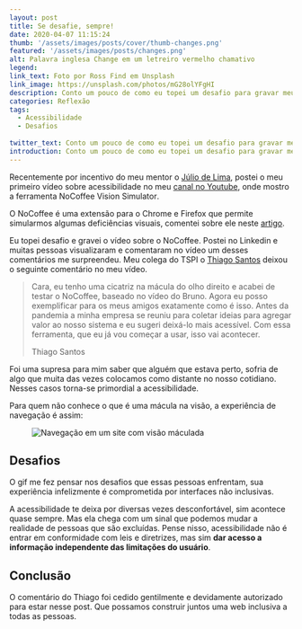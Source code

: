 ```yaml
---
layout: post
title: Se desafie, sempre!
date: 2020-04-07 11:15:24
thumb: '/assets/images/posts/cover/thumb-changes.png'
featured: '/assets/images/posts/changes.png'
alt: Palavra inglesa Change em um letreiro vermelho chamativo
legend:
link_text: Foto por Ross Find em Unsplash
link_image: https://unsplash.com/photos/mG28olYFgHI
description: Conto um pouco de como eu topei um desafio para gravar meu primeiro vídeo para o Youtube e a surpresa que tive.
categories: Reflexão
tags: 
  - Acessibilidade
  - Desafios
  
twitter_text: Conto um pouco de como eu topei um desafio para gravar meu primeiro vídeo para o Youtube e a surpresa que tive.
introduction: Conto um pouco de como eu topei um desafio para gravar meu primeiro vídeo para o Youtube e a surpresa que tive.
---
```


Recentemente por incentivo do meu mentor o [Júlio de Lima](https://www.linkedin.com/in/juliodelimas/), postei o meu primeiro vídeo sobre acessibilidade no meu [canal no Youtube](https://www.youtube.com/channel/UCAjuwwxEbHtm4GvVi3W_o6Q), onde mostro a ferramenta <span lang="en">NoCoffee Vision Simulator</span>.

O NoCoffee é uma extensão para o Chrome e Firefox que permite simularmos algumas deficiências visuais, comentei sobre ele neste [artigo](https://www.brunopulis.com/dicas/extens%C3%B5es-que-utilizo-no-meu-cotidiano/).

Eu topei desafio e gravei o vídeo sobre o NoCoffee. Postei no Linkedin e muitas pessoas visualizaram e comentaram no vídeo um desses comentários me surpreendeu. Meu colega do TSPI o [Thiago Santos](https://www.linkedin.com/in/thiago-dos-santos-a1b69127/) deixou o seguinte comentário no meu vídeo.

<blockquote class="blockquote m-lg-5 py-3 pl-4 px-lg-5">
<p class="mb-2">Cara, eu tenho uma cicatriz na mácula do olho direito e acabei de testar o NoCoffee, baseado no vídeo do Bruno. Agora eu posso exemplificar para os meus amigos exatamente como é isso. Antes da pandemia a minha empresa se reuniu para coletar ideias para agregar valor ao nosso sistema e eu sugeri deixá-lo mais acessível. Com essa ferramenta, que eu já vou começar a usar,  isso vai acontecer.</p>

<footer class="blockquote-footer">Thiago Santos</footer>
</blockquote>

Foi uma supresa para mim saber que alguém que estava perto, sofria de algo que muita das vezes colocamos como distante no nosso cotidiano. Nesses casos torna-se primordial a acessibilidade.

Para quem não conhece o que é uma mácula na visão, a experiência de navegação é assim:

<figure class="blog-banner">
  <img class="img-fluid" src="/assets/images/posts/no-coffee.gif" alt="Navegação em um site com visão máculada">
</figure>

## Desafios

O gif me fez pensar nos desafios que essas pessoas enfrentam, sua experiência infelizmente é comprometida por interfaces não inclusivas.

A acessibilidade te deixa por diversas vezes desconfortável, sim acontece quase sempre. Mas ela chega com um sinal que podemos mudar a realidade de pessoas que são excluídas. Pense nisso, acessibilidade não é entrar em conformidade com leis e diretrizes, mas sim **dar acesso a informação independente das limitações do usuário**.

## Conclusão

O comentário do Thiago foi cedido gentilmente e devidamente autorizado para estar nesse post. Que possamos construir juntos uma web inclusiva a todas as pessoas.
